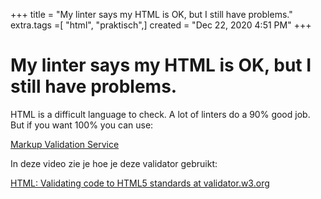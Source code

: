 +++
title = "My linter says my HTML is OK, but I still have problems."
extra.tags =[ "html", "praktisch",]
created = "Dec 22, 2020 4:51 PM"
+++
# My linter says my HTML is OK, but I still have problems.


HTML is a difficult language to check. A lot of linters do a 90% good job. But if you want 100% you can use:

[Markup Validation Service](https://validator.w3.org/#validate_by_input)

In deze video zie je hoe je deze validator gebruikt:

[HTML: Validating code to HTML5 standards at validator.w3.org](https://www.youtube.com/watch?v=aP58K_4IfAA)